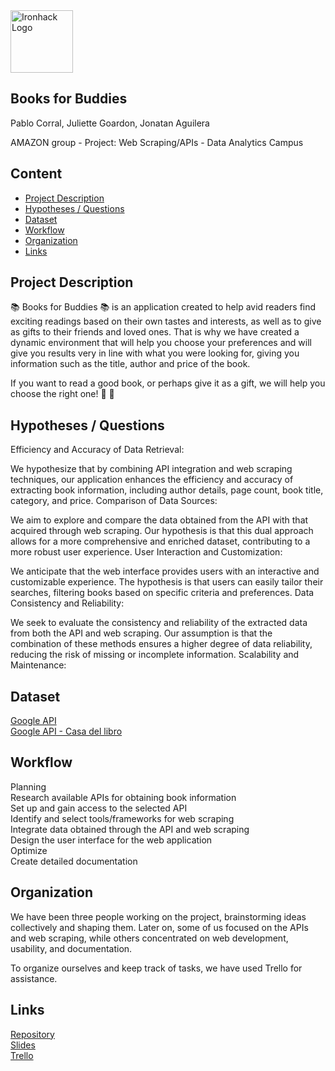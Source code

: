 <img src="https://bit.ly/2VnXWr2" alt="Ironhack Logo" width="100"/>

## Books for Buddies
Pablo Corral, Juliette Goardon, Jonatan Aguilera

AMAZON group - Project: Web Scraping/APIs - Data Analytics Campus

## Content
- [Project Description](#project-description)
- [Hypotheses / Questions](#hypotheses-/-questions)
- [Dataset](#dataset)
- [Workflow](#workflow)
- [Organization](#organization)
- [Links](#links)

<a name="project-description"></a>

## Project Description
:books: Books for Buddies :books: is an application created to help avid readers find exciting readings based on their own tastes and interests, as well as to give as gifts to their friends and loved ones. That is why we have created a dynamic environment that will help you choose your preferences and will give you results very in line with what you were looking for, giving you information such as the title, author and price of the book.

If you want to read a good book, or perhaps give it as a gift, we will help you choose the right one!  :feet: :dart:

<a name="hypotheses-/-questions"></a>

## Hypotheses / Questions
Efficiency and Accuracy of Data Retrieval:

We hypothesize that by combining API integration and web scraping techniques, our application enhances the efficiency and accuracy of extracting book information, including author details, page count, book title, category, and price.
Comparison of Data Sources:

We aim to explore and compare the data obtained from the API with that acquired through web scraping. Our hypothesis is that this dual approach allows for a more comprehensive and enriched dataset, contributing to a more robust user experience.
User Interaction and Customization:

We anticipate that the web interface provides users with an interactive and customizable experience. The hypothesis is that users can easily tailor their searches, filtering books based on specific criteria and preferences.
Data Consistency and Reliability:

We seek to evaluate the consistency and reliability of the extracted data from both the API and web scraping. Our assumption is that the combination of these methods ensures a higher degree of data reliability, reducing the risk of missing or incomplete information.
Scalability and Maintenance:

<a name="dataset"></a>

## Dataset

[Google API](https://www.googleapis.com/books/v1/volumes?q=subject:{query_genre}&maxResults=5&key={api_key})  
[Google API - Casa del libro](https://www.googleapis.com/books/v1/volumes?q=subject:{query_genre}&maxResults=5&key={api_key})


<a name="workflow"></a>

## Workflow
Planning  
Research available APIs for obtaining book information  
Set up and gain access to the selected API  
Identify and select tools/frameworks for web scraping  
Integrate data obtained through the API and web scraping  
Design the user interface for the web application  
Optimize  
Create detailed documentation  
<a name="organization"></a>

## Organization
We have been three people working on the project, brainstorming ideas collectively and shaping them. Later on, some of us focused on the APIs and web scraping, while others concentrated on web development, usability, and documentation.  

To organize ourselves and keep track of tasks, we have used Trello for assistance.


<a name="links"></a>

## Links

[Repository](https://github.com/JonITTECH/project-webscraping-apis.git)  
[Slides](https://slides.com/)  
[Trello](https://trello.com/invite/b/wl30qVK4/ATTI33e5d31b0b501eda306316cffea99f8c5E45446E/books-for-buddies)

